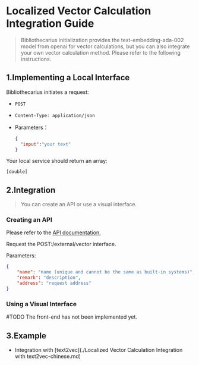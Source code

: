 # Localized Vector Calculation Integration Guide

> Bibliothecarius initialization provides the text-embedding-ada-002 model from openai for vector calculations, but you can also integrate your own vector calculation method. Please refer to the following instructions.

## 1.Implementing a Local Interface

Bibliothecarius initiates a request:

- `POST`

- `Content-Type: application/json`

- Parameters：

  ```json
  {
  	"input":"your text"
  }
  ```

Your local service should return an array:

```
[double]
```

## 2.Integration

> You can create an API or use a visual interface.

### Creating an API

Please refer to the [API documentation.](https://apifox.com/apidoc/shared-0dfab7c9-3d3f-498a-b4c2-88b5e6b99a01/api-72139088)

Request the POST:/external/vector interface.

Parameters:

```json
{
    "name": "name (unique and cannot be the same as built-in systems)",
    "remark": "description",
    "address": "request address"
}
```

### Using a Visual Interface

#TODO The front-end has not been implemented yet.


## 3.Example

- Integration with [text2vec](./Localized Vector Calculation Integration with text2vec-chinese.md)

